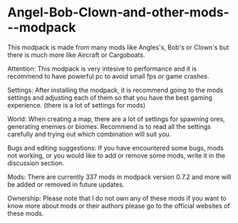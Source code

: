 # Angel-Bob-Clown-and-other-mods---modpack

This modpack is made from many mods like Angles's, Bob's or Clown's but there is much more like Aircraft or Cargoboats.

Attention:
This modpack is very intesive to performance and it is recommend to have powerful pc to avoid small fps or game crashes.

Settings:
After installing the modpack, it is recommend going to the mods settings and adjusting each of them so that you have the best gaming experience. (there is a lot of settings for mods)

World:
When creating a map, there are a lot of settings for spawning ores, generating enemies or biomes. Recommend is to read all the settings carefully and trying out which combination will suit you.

Bugs and editing suggestions:
If you have encountered some bugs, mods not working, or you would like to add or remove some mods, write it in the discussion section.

Mods:
There are currently 337 mods in modpack version 0.7.2 and more will be added or removed in future updates.

Ownership:
Please note that I do not own any of these mods if you want to know more about mods or their authors please go to the official websites of these mods.

